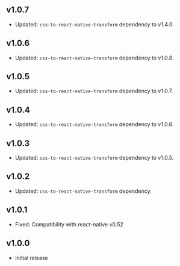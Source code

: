 ## v1.0.7

* Updated: `css-to-react-native-transform` dependency to v1.4.0.

## v1.0.6

* Updated: `css-to-react-native-transform` dependency to v1.0.8.

## v1.0.5

* Updated: `css-to-react-native-transform` dependency to v1.0.7.

## v1.0.4

* Updated: `css-to-react-native-transform` dependency to v1.0.6.

## v1.0.3

* Updated: `css-to-react-native-transform` dependency to v1.0.5.

## v1.0.2

* Updated: `css-to-react-native-transform` dependency.

## v1.0.1

* Fixed: Compatibility with react-native v0.52

## v1.0.0

* Initial release
